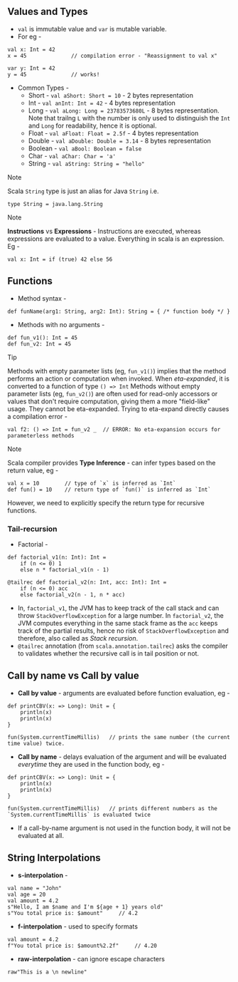 ## Values and Types

- `val` is immutable value and `var` is mutable variable.
- For eg -
```
val x: Int = 42
x = 45              // compilation error - "Reassignment to val x"
```

```
var y: Int = 42
y = 45              // works!
```

- Common Types -
    - Short - `val aShort: Short = 10` - 2 bytes representation
    - Int - `val anInt: Int = 42` - 4 bytes representation
    - Long - `val aLong: Long = 23783573680L` - 8 bytes representation. Note that trailng `L` with the number is only used to distinguish the `Int` and `Long` for readability, hence it is optional. 
    - Float - `val aFloat: Float = 2.5f` - 4 bytes representation
    - Double - `val aDouble: Double = 3.14` - 8 bytes representation
    - Boolean - `val aBool: Boolean = false`
    - Char - `val aChar: Char = 'a'`
    - String - `val aString: String = "hello"`

> [!Note]
> Scala `String` type is just an alias for Java `String` i.e.
> ```
> type String = java.lang.String
> ```

> [!NOTE]
> **Instructions** vs **Expressions** - Instructions are executed, whereas expressions are evaluated to a value.
> Everything in scala is an expression. Eg -
> ```
> val x: Int = if (true) 42 else 56
> ```

## Functions

- Method syntax -
```
def funName(arg1: String, arg2: Int): String = { /* function body */ }
```

- Methods with no arguments -
```
def fun_v1(): Int = 45
def fun_v2: Int = 45
```

> [!TIP]
> Methods with empty parameter lists (eg, `fun_v1()`) implies that the method performs an action or computation when invoked. When _eta-expanded_, it is converted to a function of type `() => Int`
> Methods without empty parameter lists (eg, `fun_v2()`) are often used for read-only accessors or values that don't require computation, giving them a more "field-like" usage. They cannot be eta-expanded.
> Trying to eta-expand directly causes a compilation error -
> ```
> val f2: () => Int = fun_v2 _  // ERROR: No eta-expansion occurs for parameterless methods
> ```

> [!NOTE]
> Scala compiler provides **Type Inference** - can infer types based on the return value, eg -
> ```
> val x = 10        // type of `x` is inferred as `Int`
> def fun() = 10    // return type of `fun()` is inferred as `Int`
> ```
> However, we need to explicitly specify the return type for recursive functions.

### Tail-recursion

- Factorial -
```
def factorial_v1(n: Int): Int =
    if (n <= 0) 1
    else n * factorial_v1(n - 1)

@tailrec def factorial_v2(n: Int, acc: Int): Int =
    if (n <= 0) acc
    else factorial_v2(n - 1, n * acc)    
```

- In, `factorial_v1`, the JVM has to keep track of the call stack and can throw `StackOverflowException` for a large number. In `factorial_v2`, the JVM computes everything in the same stack frame as the `acc` keeps track of the partial results, hence no risk of `StackOverflowException` and therefore, also called as _Stack recursion_.
- `@tailrec` annotation (from `scala.annotation.tailrec`) asks the compiler to validates whether the recursive call is in tail position or not.

## Call by name vs Call by value
- **Call by value** - arguments are evaluated before function evaluation, eg - 
```
def printCBV(x: => Long): Unit = {
    println(x)
    println(x)
}

fun(System.currentTimeMillis)   // prints the same number (the current time value) twice.
```

- **Call by name** - delays evaluation of the argument and will be evaluated _everytime_ they are used in the function body, eg -
```
def printCBV(x: => Long): Unit = {
    println(x)
    println(x)
}

fun(System.currentTimeMillis)   // prints different numbers as the `System.currentTimeMillis` is evaluated twice
```

- If a call-by-name argument is not used in the function body, it will not be evaluated at all.

## String Interpolations

- **s-interpolation** -
```
val name = "John"
val age = 20
val amount = 4.2
s"Hello, I am $name and I'm ${age + 1} years old"
s"You total price is: $amount"     // 4.2
```

- **f-interpolation** - used to specify formats
```
val amount = 4.2
f"You total price is: $amount%2.2f"     // 4.20
```

- **raw-interpolation** - can ignore escape characters
```
raw"This is a \n newline"
```